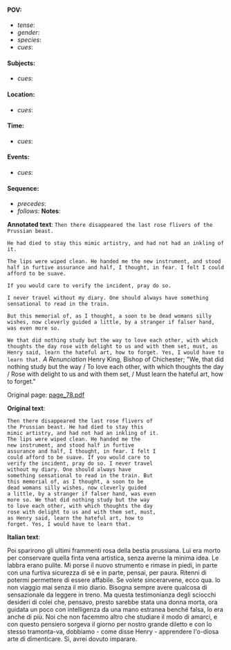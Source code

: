 #### POV: 
  - *tense*:
  - *gender*:
  - *species*:
  - *cues*:
#### Subjects:
  - *cues*:
#### Location:
  - *cues*:
#### Time:
  - *cues*:
#### Events:
  - *cues*:
#### Sequence:
  - *precedes*: 
  - *follows*:
**Notes**:


**Annotated text**:
`Then there disappeared the last rose flivers of the Prussian beast.` 

`He had died to stay this mimic artistry, and had not had an inkling of it.`

`The lips were wiped clean. He handed me the new instrument, and stood half in furtive assurance and half, I thought, in fear. I felt I could afford to be suave.`

`If you would care to verify the incident, pray do so.`

`I never travel without my diary. One should always have something sensational to read in the train.`

`But this memorial of, as I thought, a soon to be dead womans silly wishes, now cleverly guided a little, by a stranger if falser hand, was even more so.`

`We that did nothing study but the way to love each other, with which thoughts the day rose with delight to us and with them set, must, as Henry said, learn the hateful art, how to forget. Yes, I would have to learn that.` _A Renunciation_ Henry King, Bishop of Chichester; "We, that did nothing study but the way / To love each other, with which thoughts the day / Rose with delight to us and with them set, / Must learn the hateful art, how to forget."

Original page:
[page_78.pdf](https://github.com/vigji/cainjb/blob/main/source_material/pages/page_78.pdf)

**Original text**:
```
Then there disappeared the last rose flivers of 
the Prussian beast. He had died to stay this 
mimic artistry, and had not had an inkling of it. 
The lips were wiped clean. He handed me the 
new instrument, and stood half in furtive 
assurance and half, I thought, in fear. I felt I 
could afford to be suave. If you would care to 
verify the incident, pray do so. I never travel 
without my diary. One should always have 
something sensational to read in the train. But 
this memorial of, as I thought, a soon to be 
dead womans silly wishes, now cleverly guided 
a little, by a stranger if falser hand, was even 
more so. We that did nothing study but the way 
to love each other, with which thoughts the day 
rose with delight to us and with them set, must, 
as Henry said, learn the hateful art, how to 
forget. Yes, I would have to learn that. 
```

**Italian text**:

Poi sparirono gli ultimi frammenti rosa della bestia prussiana. Lui era morto per conservare quella finta vena artistica, senza averne la minima idea. Le labbra erano pulite. Mi porse il nuovo strumento e rimase in piedi, in parte con una furtiva sicurezza di sé e in parte, pensai, per paura. Ritenni di potermi permettere di essere affabile. Se volete sincerarvene, ecco qua. lo non viaggio mai senza il mio diario. Bisogna sempre avere qualcosa di sensazionale da leggere in treno. Ma questa testimonianza degli sciocchi desideri di colei che, pensavo, presto sarebbe stata una donna morta, ora guidata un poco con intelligenza da una mano estranea benché falsa, lo era anche di più. Noi che non facemmo altro che studiare il modo di amarci, e con questo pensiero sorgeva il giorno per nostro grande diletto e con lo stesso tramonta-va, dobbiamo - come disse Henry - apprendere l'o-diosa arte di dimenticare. Sì, avrei dovuto imparare.

